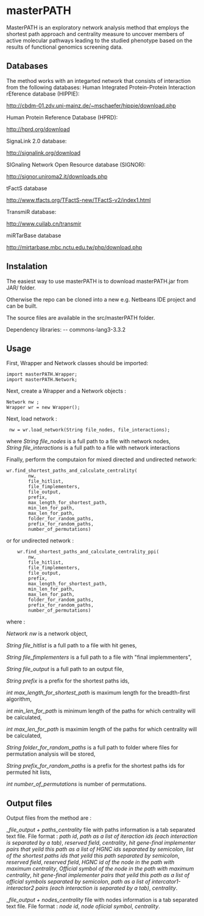 # masterPATH
MasterPATH is an exploratory network analysis method that employs the shortest path approach and centrality measure to uncover members of active molecular pathways leading to the studied phenotype based on the results of functional genomics screening data.

## Databases

The method works with an integarted network that consists of interaction from the following databases:
Human Integrated Protein-Protein Interaction rEference database (HIPPIE):

http://cbdm-01.zdv.uni-mainz.de/~mschaefer/hippie/download.php

Human Protein Reference Database (HPRD):

http://hprd.org/download

SignaLink 2.0 database:

http://signalink.org/download

SIGnaling Network Open Resource database (SIGNOR):

http://signor.uniroma2.it/downloads.php

tFactS database

http://www.tfacts.org/TFactS-new/TFactS-v2/index1.html

TransmiR database:

http://www.cuilab.cn/transmir

miRTarBase database

http://mirtarbase.mbc.nctu.edu.tw/php/download.php


## Instalation

The easiest way to use masterPATH is to download masterPATH.jar from JAR/ folder.

Otherwise the repo can be cloned into a new e.g. Netbeans IDE project and can be built.

The source files are available in the src/masterPATH folder.

Dependency libraries: -- commons-lang3-3.3.2

## Usage

First, Wrapper and Network classes should be imported:

    import masterPATH.Wrapper;
    import masterPATH.Network;
    
Next, create a Wrapper and a Network objects :
    
    Network nw ;
    Wrapper wr = new Wrapper();
    
Next, load network :

     nw = wr.load_network(String file_nodes, file_interactions);
     
where 
_String file_nodes_ is a full path to a file with network nodes,  
_String file_interactions_ is a full path to a file with network interactions 


Finally, perform the computaion for mixed directed and undirected network:

    wr.find_shortest_paths_and_calculate_centrality(
            nw,
            file_hitlist,
            file_fimplementers,
            file_output,
            prefix,
            max_length_for_shortest_path,
            min_len_for_path,
            max_len_for_path,
            folder_for_random_paths,
            prefix_for_random_paths,
            number_of_permutations)


or for undirected network :
  
        wr.find_shortest_paths_and_calculate_centrality_ppi(
            nw,
            file_hitlist,
            file_fimplementers,
            file_output,
            prefix,
            max_length_for_shortest_path,
            min_len_for_path,
            max_len_for_path,
            folder_for_random_paths,
            prefix_for_random_paths,
            number_of_permutations)
            
where :

_Network nw_ is a network object, 

_String file_hitlist_ is a full path to a file with hit genes, 

_String file_fimplementers_ is a full path to a file with "final implemmenters",

_String file_output_ is a full path to an output file,

_String prefix_ is a prefix for the shortest paths ids,

_int max_length_for_shortest_path_ is maximum length for the breadth-first algorithm,

_int min_len_for_path_ is minimum length of the paths for which centrality will be calculated, 

_int max_len_for_path_ is maximim length of the paths for which centrality will be calculated,

_String folder_for_random_paths_ is a full path to folder where files for permutation analysis will be stored,

_String prefix_for_random_paths_ is a prefix for the shortest paths ids for permuted hit lists,

_int number_of_permutations_ is number of permutations.

## Output files

Output files from the method are :

__file_output + _paths_centrality__ file with paths information is a tab separated text file. File format : _path id_, _path as a list of iteraction ids (each interaction is separated by a tab)_, _reserved field_, _centrality_, _hit gene-final implementer pairs that yeild this path as a list of HGNC ids separated by semicolon_, _list of the shortest paths ids that yeild this path separated by semicolon_, _reserved field_,  _reserved field_, _HGNC id of the node in the path with maximum centrality_, _Official symbol of the node in the path with maximum centrality_, _hit gene-final implementer pairs that yeild this path as a list of official symbols separated by semicolon_, _path as a list of intercator1-interactor2 pairs  (each interaction is separated by a tab)_, _centrality_.


__file_output + _nodes_centrality__ file with nodes information is a tab separated text file. File format : _node id_, _node ofiicial symbol_, _centrality_.
